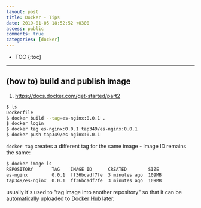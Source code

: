 ```yaml
---
layout: post
title: Docker - Tips
date: 2019-01-05 18:52:52 +0300
access: public
comments: true
categories: [docker]
---
```


<!-- more -->

* TOC
{:toc}
<hr>

(how to) build and publish image
--------------------------------

1. <https://docs.docker.com/get-started/part2>

```sh
$ ls
Dockerfile
$ docker build --tag=es-nginx:0.0.1 .
$ docker login
$ docker tag es-nginx:0.0.1 tap349/es-nginx:0.0.1
$ docker push tap349/es-nginx:0.0.1
```

`docker tag` creates a different tag for the same image - image ID
remains the same:

```sh
$ docker image ls
REPOSITORY       TAG    IMAGE ID      CREATED        SIZE
es-nginx         0.0.1  ff36bcadf7fe  3 minutes ago  109MB
tap349/es-nginx  0.0.1  ff36bcadf7fe  3 minutes ago  109MB
```

usually it's used to "tag image into another repository" so that it can be
automatically uploaded to [Docker Hub](https://hub.docker.com) later.
